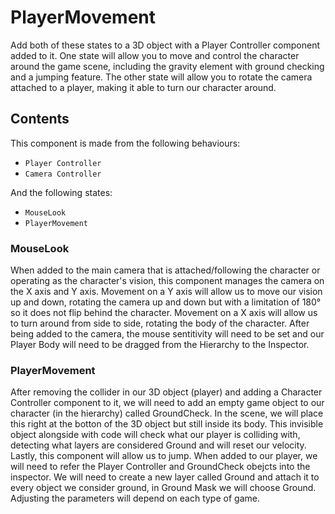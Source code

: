 # PlayerMovement

Add both of these states to a 3D object with a Player Controller component added to it. One state will allow you to move and control the character around the game scene, including the gravity element with ground checking and a jumping feature.
The other state will allow you to rotate the camera attached to a player, making it able to turn our character around.

## Contents

This component is made from the following behaviours:
- `Player Controller`
- `Camera Controller`

And the following states:
- `MouseLook`
- `PlayerMovement`

### MouseLook

When added to the main camera that is attached/following the character or operating as the character's vision, this component manages the camera on the X axis and Y axis. Movement on a Y axis will allow us to move our vision up and down, rotating the camera up and down but with a limitation of 180° so it does not flip behind the character. Movement on a X axis will allow us to turn around from side to side, rotating the body of the character. After being added to the camera, the mouse sentitivity will need to be set and our Player Body will need to be dragged from the Hierarchy to the Inspector.

### PlayerMovement

After removing the collider in our 3D object (player) and adding a Character Controller component to it, we will need to add an empty game object to our character (in the hierarchy) called GroundCheck. In the scene, we will place this right at the botton of the 3D object but still inside its body. This invisible object alongside with code will check what our player is colliding with, detecting what layers are considered Ground and will reset our velocity. Lastly, this component will allow us to jump. When added to our player, we will need to refer the Player Controller and GroundCheck obejcts into the inspector. We will need to create a new layer called Ground and attach it to every object we consider ground, in Ground Mask we will choose Ground. Adjusting the parameters will depend on each type of game. 
